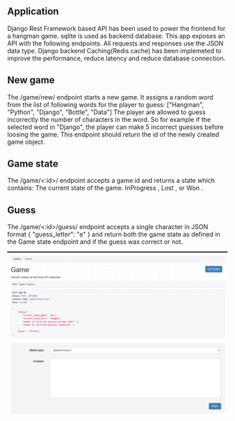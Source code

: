 Application
-----------------------
Django Rest Framework based API has been used to power the frontend for a hangman game.
sqlite is used as backend database.
This app exposes an API with the following endpoints. All requests and responses use the JSON data type.
Django backend Caching(Redis cache) has been implemeted to improve the performance, reduce latency and
reduce database connection.

New game
-----------------------
The /game/new/ endpoint starts a new game. It assigns a random word from the list of following words for the player to guess:
["Hangman", "Python", "Django", "Bottle", "Data"]
The player are allowed to guess incorrectly the number of characters in the word. So for example if the selected word in "Django", 
the player can make 5 incorrect guesses before loosing the game.
This endpoint should return the id of the newly created game object.

Game state
------------------------
The /game/<:id>/ endpoint accepts a game id and returns a state which contains:
The current state of the game. InProgress , Lost , or Won .

Guess
--------------------------
The /game/<:id>/guess/ endpoint accepts a single character in JSON format 
{
"guess_letter": "e"
}
and return both the game state as defined in the Game state endpoint and if the guess was correct or not.

![A game status image](./static/game_status_image.png)